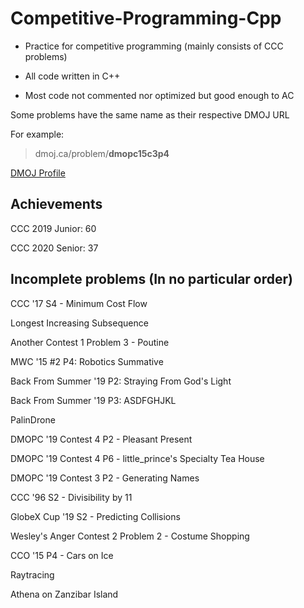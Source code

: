 # Competitive-Programming-Cpp
- Practice for competitive programming (mainly consists of CCC problems)

- All code written in C++

- Most code not commented nor optimized but good enough to AC

Some problems have the same name as their respective DMOJ URL

For example: 

> dmoj.ca/problem/**dmopc15c3p4**

[DMOJ Profile](https://dmoj.ca/user/RyanLi)

## Achievements

CCC 2019 Junior: 60

CCC 2020 Senior: 37

## Incomplete problems (In no particular order)

CCC '17 S4 - Minimum Cost Flow

Longest Increasing Subsequence

Another Contest 1 Problem 3 - Poutine

MWC '15 #2 P4: Robotics Summative

Back From Summer '19 P2: Straying From God's Light

Back From Summer '19 P3: ASDFGHJKL

PalinDrone

DMOPC '19 Contest 4 P2 - Pleasant Present

DMOPC '19 Contest 4 P6 - little_prince's Specialty Tea House

DMOPC '19 Contest 3 P2 - Generating Names

CCC '96 S2 - Divisibility by 11

GlobeX Cup '19 S2 - Predicting Collisions

Wesley's Anger Contest 2 Problem 2 - Costume Shopping

CCO '15 P4 - Cars on Ice

Raytracing

Athena on Zanzibar Island